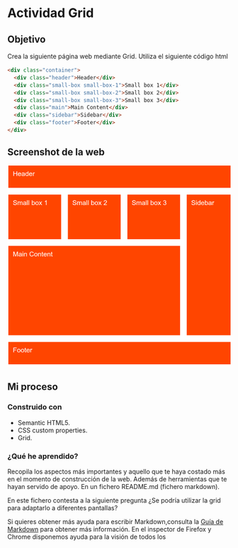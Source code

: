 # Actividad Grid

## Objetivo

Crea la siguiente página web mediante Grid. Utiliza el siguiente código html

```html
<div class="container">
  <div class="header">Header</div>
  <div class="small-box small-box-1">Small box 1</div>
  <div class="small-box small-box-2">Small box 2</div>
  <div class="small-box small-box-3">Small box 3</div>
  <div class="main">Main Content</div>
  <div class="sidebar">Sidebar</div>
  <div class="footer">Footer</div>
</div>
```

## Screenshot de la web

![grid](img/estructuragrid.png)

## Mi proceso

### Construido con

- Semantic HTML5.
- CSS custom properties.
- Grid.

### ¿Qué he aprendido?

Recopila los aspectos más importantes y aquello que te haya costado más en el momento de construcción de la web. Además de herramientas que te hayan servido de apoyo. En un fichero README.md (fichero markdown).

En este fichero contesta a la siguiente pregunta ¿Se podría utilizar la grid para adaptarlo a diferentes pantallas?

Si quieres obtener más ayuda para escribir Markdown,consulta la [Guía de Markdown](https://www.markdownguide.org/) para obtener más información. En el inspector de Firefox y Chrome disponemos ayuda para la visión de todos los
